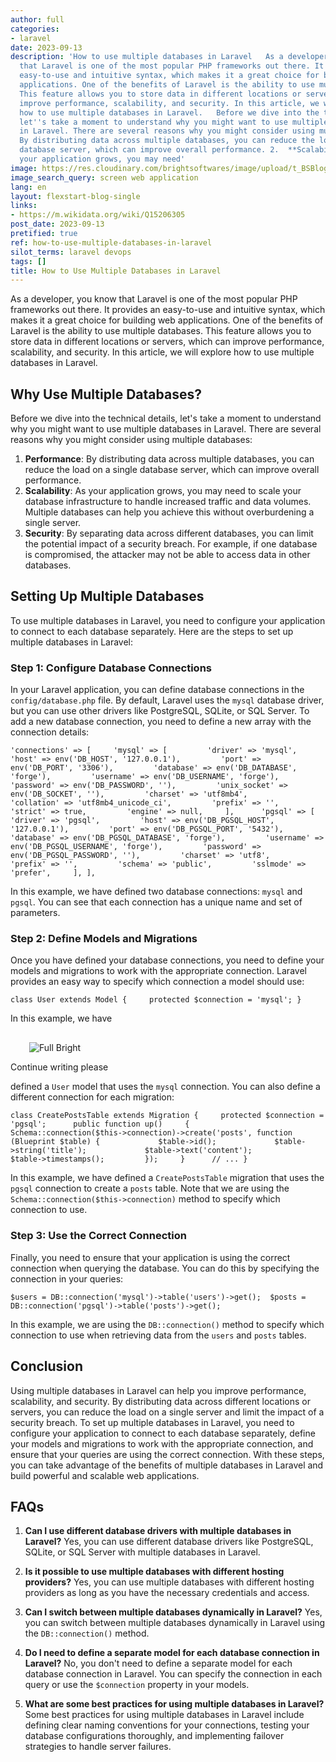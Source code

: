 ```yaml
---
author: full
categories:
- laravel
date: 2023-09-13
description: 'How to use multiple databases in Laravel   As a developer, you know
  that Laravel is one of the most popular PHP frameworks out there. It provides an
  easy-to-use and intuitive syntax, which makes it a great choice for building web
  applications. One of the benefits of Laravel is the ability to use multiple databases.
  This feature allows you to store data in different locations or servers, which can
  improve performance, scalability, and security. In this article, we will explore
  how to use multiple databases in Laravel.   Before we dive into the technical details,
  let''s take a moment to understand why you might want to use multiple databases
  in Laravel. There are several reasons why you might consider using multiple databases:  1.  **Performance**:
  By distributing data across multiple databases, you can reduce the load on a single
  database server, which can improve overall performance. 2.  **Scalability**: As
  your application grows, you may need'
image: https://res.cloudinary.com/brightsoftwares/image/upload/t_BSBlogImage/v1/brightsoftwares.com.blog/zs-41Br0WhQ
image_search_query: screen web application
lang: en
layout: flexstart-blog-single
links:
- https://m.wikidata.org/wiki/Q15206305
post_date: 2023-09-13
pretified: true
ref: how-to-use-multiple-databases-in-laravel
silot_terms: laravel devops
tags: []
title: How to Use Multiple Databases in Laravel
---
```




As a developer, you know that Laravel is one of the most popular PHP frameworks out there. It provides an easy-to-use and intuitive syntax, which makes it a great choice for building web applications. One of the benefits of Laravel is the ability to use multiple databases. This feature allows you to store data in different locations or servers, which can improve performance, scalability, and security. In this article, we will explore how to use multiple databases in Laravel.

## Why Use Multiple Databases?

Before we dive into the technical details, let's take a moment to understand why you might want to use multiple databases in Laravel. There are several reasons why you might consider using multiple databases:

1.  **Performance**: By distributing data across multiple databases, you can reduce the load on a single database server, which can improve overall performance.
2.  **Scalability**: As your application grows, you may need to scale your database infrastructure to handle increased traffic and data volumes. Multiple databases can help you achieve this without overburdening a single server.
3.  **Security**: By separating data across different databases, you can limit the potential impact of a security breach. For example, if one database is compromised, the attacker may not be able to access data in other databases.

## Setting Up Multiple Databases

To use multiple databases in Laravel, you need to configure your application to connect to each database separately. Here are the steps to set up multiple databases in Laravel:

### Step 1: Configure Database Connections

In your Laravel application, you can define database connections in the `config/database.php` file. By default, Laravel uses the `mysql` database driver, but you can use other drivers like PostgreSQL, SQLite, or SQL Server. To add a new database connection, you need to define a new array with the connection details:



`'connections' => [     'mysql' => [         'driver' => 'mysql',         'host' => env('DB_HOST', '127.0.0.1'),         'port' => env('DB_PORT', '3306'),         'database' => env('DB_DATABASE', 'forge'),         'username' => env('DB_USERNAME', 'forge'),         'password' => env('DB_PASSWORD', ''),         'unix_socket' => env('DB_SOCKET', ''),         'charset' => 'utf8mb4',         'collation' => 'utf8mb4_unicode_ci',         'prefix' => '',         'strict' => true,         'engine' => null,     ],      'pgsql' => [         'driver' => 'pgsql',         'host' => env('DB_PGSQL_HOST', '127.0.0.1'),         'port' => env('DB_PGSQL_PORT', '5432'),         'database' => env('DB_PGSQL_DATABASE', 'forge'),         'username' => env('DB_PGSQL_USERNAME', 'forge'),         'password' => env('DB_PGSQL_PASSWORD', ''),         'charset' => 'utf8',         'prefix' => '',         'schema' => 'public',         'sslmode' => 'prefer',     ], ],`

In this example, we have defined two database connections: `mysql` and `pgsql`. You can see that each connection has a unique name and set of parameters.

### Step 2: Define Models and Migrations

Once you have defined your database connections, you need to define your models and migrations to work with the appropriate connection. Laravel provides an easy way to specify which connection a model should use:



`class User extends Model {     protected $connection = 'mysql'; }`

In this example, we have

![](data:image/svg+xml,%3csvg%20xmlns=%27http://www.w3.org/2000/svg%27%20version=%271.1%27%20width=%2730%27%20height=%2730%27/%3e)![Full Bright](https://chat.openai.com/_next/image?url=https%3A%2F%2Flh3.googleusercontent.com%2Fa%2FAGNmyxZW1bm17GGxeKnZvNIeq9WloDUSy05B9sX8lC4X6Q%3Ds96-c&w=64&q=75)

Continue writing please

defined a `User` model that uses the `mysql` connection. You can also define a different connection for each migration:



`class CreatePostsTable extends Migration {     protected $connection = 'pgsql';      public function up()     {         Schema::connection($this->connection)->create('posts', function (Blueprint $table) {             $table->id();             $table->string('title');             $table->text('content');             $table->timestamps();         });     }      // ... }`

In this example, we have defined a `CreatePostsTable` migration that uses the `pgsql` connection to create a `posts` table. Note that we are using the `Schema::connection($this->connection)` method to specify which connection to use.

### Step 3: Use the Correct Connection

Finally, you need to ensure that your application is using the correct connection when querying the database. You can do this by specifying the connection in your queries:



`$users = DB::connection('mysql')->table('users')->get();  $posts = DB::connection('pgsql')->table('posts')->get();`

In this example, we are using the `DB::connection()` method to specify which connection to use when retrieving data from the `users` and `posts` tables.

## Conclusion

Using multiple databases in Laravel can help you improve performance, scalability, and security. By distributing data across different locations or servers, you can reduce the load on a single server and limit the impact of a security breach. To set up multiple databases in Laravel, you need to configure your application to connect to each database separately, define your models and migrations to work with the appropriate connection, and ensure that your queries are using the correct connection. With these steps, you can take advantage of the benefits of multiple databases in Laravel and build powerful and scalable web applications.

## FAQs

1.  **Can I use different database drivers with multiple databases in Laravel?** Yes, you can use different database drivers like PostgreSQL, SQLite, or SQL Server with multiple databases in Laravel.
    
2.  **Is it possible to use multiple databases with different hosting providers?** Yes, you can use multiple databases with different hosting providers as long as you have the necessary credentials and access.
    
3.  **Can I switch between multiple databases dynamically in Laravel?** Yes, you can switch between multiple databases dynamically in Laravel using the `DB::connection()` method.
    
4.  **Do I need to define a separate model for each database connection in Laravel?** No, you don't need to define a separate model for each database connection in Laravel. You can specify the connection in each query or use the `$connection` property in your models.
    
5.  **What are some best practices for using multiple databases in Laravel?** Some best practices for using multiple databases in Laravel include defining clear naming conventions for your connections, testing your database configurations thoroughly, and implementing failover strategies to handle server failures.